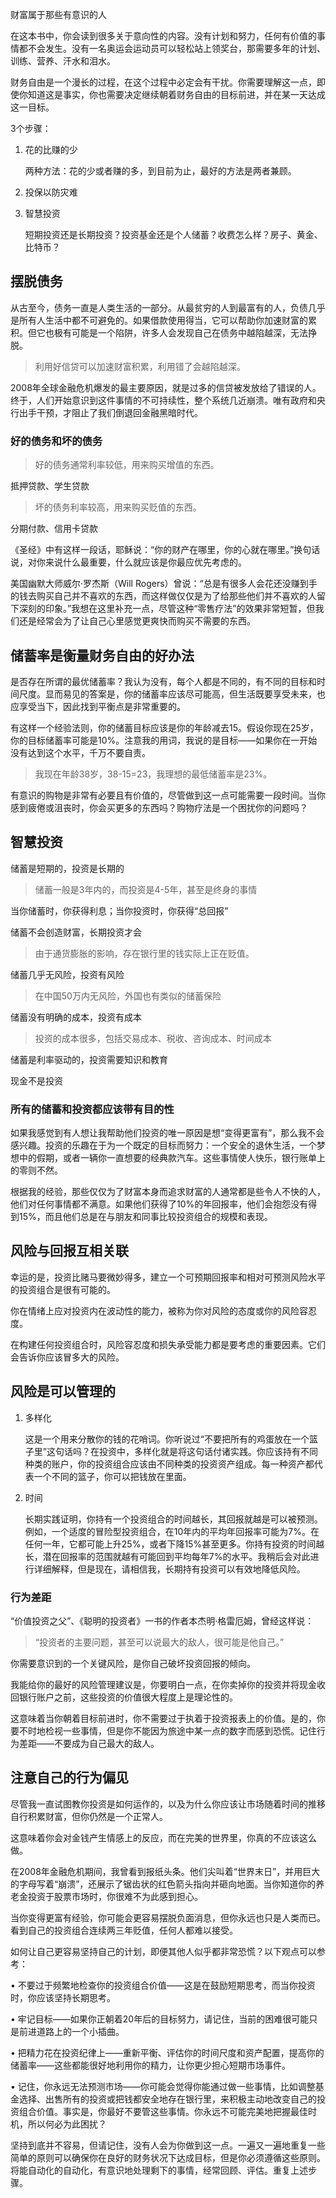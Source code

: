 财富属于那些有意识的人

在这本书中，你会读到很多关于意向性的内容。没有计划和努力，任何有价值的事情都不会发生。没有一名奥运会运动员可以轻松站上领奖台，那需要多年的计划、训练、营养、汗水和泪水。

财务自由是一个漫长的过程，在这个过程中必定会有干扰。你需要理解这一点，即使你知道这是事实，你也需要决定继续朝着财务自由的目标前进，并在某一天达成这一目标。

3个步骤：

1. 花的比赚的少

   两种方法：花的少或者赚的多，到目前为止，最好的方法是两者兼顾。

2. 投保以防灾难

3. 智慧投资

   短期投资还是长期投资？投资基金还是个人储蓄？收费怎么样？房子、黄金、比特币？



## 摆脱债务

从古至今，债务一直是人类生活的一部分。从最贫穷的人到最富有的人，负债几乎是所有人生活中都不可避免的。如果借款使用得当，它可以帮助你加速财富的累积。但它也极有可能是一个陷阱，许多人会发现自己在债务中越陷越深，无法挣脱。

> 利用好信贷可以加速财富积累，利用错了会越陷越深。

2008年全球金融危机爆发的最主要原因，就是过多的信贷被发放给了错误的人。终于，人们开始意识到这件事情的不可持续性，整个系统几近崩溃。唯有政府和央行出手干预，才阻止了我们倒退回金融黑暗时代。

### 好的债务和坏的债务

> 好的债务通常利率较低，用来购买增值的东西。

抵押贷款、学生贷款



> 坏的债务利率较高，用来购买贬值的东西。

分期付款、信用卡贷款

《圣经》中有这样一段话，耶稣说：“你的财产在哪里，你的心就在哪里。”换句话说，对你来说什么最重要，什么就应该是你最应优先考虑的。

美国幽默大师威尔·罗杰斯（Will Rogers）曾说：“总是有很多人会花还没赚到手的钱去购买自己并不喜欢的东西，而这样做仅仅是为了给那些他们并不喜欢的人留下深刻的印象。”我想在这里补充一点，尽管这种“零售疗法”的效果非常短暂，但我们还是经常会为了让自己心里感觉更爽快而购买不需要的东西。



## 储蓄率是衡量财务自由的好办法

是否存在所谓的最优储蓄率？我认为没有，每个人都是不同的，有不同的目标和时间尺度。显而易见的答案是，你的储蓄率应该尽可能高，但生活既要享受未来，也应享受当下，因此找到平衡点是非常重要的。

有这样一个经验法则，你的储蓄目标应该是你的年龄减去15。假设你现在25岁，你的目标储蓄率可能是10%。注意我的用词，我说的是目标——如果你在一开始没有达到这个水平，千万不要自责。

> 我现在年龄38岁，38-15=23，我理想的最低储蓄率是23%。

有意识的购物是非常有必要且有价值的，尽管做到这一点可能需要一段时间。当你感到疲倦或沮丧时，你会买更多的东西吗？购物疗法是一个困扰你的问题吗？

## 智慧投资

储蓄是短期的，投资是长期的

> 储蓄一般是3年内的，而投资是4-5年，甚至是终身的事情

当你储蓄时，你获得利息；当你投资时，你获得“总回报”

储蓄不会创造财富，长期投资才会

> 由于通货膨胀的影响，存在银行里的钱实际上正在贬值。

储蓄几乎无风险，投资有风险

> 在中国50万内无风险，外国也有类似的储蓄保险

储蓄没有明确的成本，投资有成本

> 投资的成本很多，包括交易成本、税收、咨询成本、时间成本

储蓄是利率驱动的，投资需要知识和教育

现金不是投资

### 所有的储蓄和投资都应该带有目的性

如果我感觉到有人想让我帮助他们投资的唯一原因是想“变得更富有”，那么我不会感兴趣。投资的乐趣在于为一个既定的目标而努力：一个安全的退休生活，一个梦想中的假期，或者一辆你一直想要的经典款汽车。这些事情使人快乐，银行账单上的零则不然。

根据我的经验，那些仅仅为了财富本身而追求财富的人通常都是些令人不快的人，他们对任何事情都不满意。如果他们获得了10%的年回报率，他们会抱怨没有得到15%，而且他们总是在与朋友和同事比较投资组合的规模和表现。

## 风险与回报互相关联

幸运的是，投资比赌马要微妙得多，建立一个可预期回报率和相对可预测风险水平的投资组合是很有可能的。

你在情绪上应对投资内在波动性的能力，被称为你对风险的态度或你的风险容忍度。

在构建任何投资组合时，风险容忍度和损失承受能力都是要考虑的重要因素。它们会告诉你应该冒多大的风险。

## 风险是可以管理的

1. 多样化

   这是一个用来分散你的钱的花哨词。你听说过“不要把所有的鸡蛋放在一个篮子里”这句话吗？在投资中，多样化就是将这句话付诸实践。你应该持有不同种类的账户，你的投资组合应该由不同种类的投资资产组成。每一种资产都代表一个不同的篮子，你可以把钱放在里面。

2. 时间

   长期实践证明，你持有一个投资组合的时间越长，其回报就越是可以被预测。例如，一个适度的冒险型投资组合，在10年内的平均年回报率可能为7%。在任何一年，它都可能上升25%，或者下降15%甚至更多。你持有投资的时间越长，潜在回报率的范围就越有可能回到平均每年7%的水平。我稍后会对此进行详细解释，但是现在，请相信我，长期持有投资可以有效地降低风险。

### 行为差距

“价值投资之父”、《聪明的投资者》一书的作者本杰明·格雷厄姆，曾经这样说：

> “投资者的主要问题，甚至可以说最大的敌人，很可能是他自己。”

你需要意识到的一个关键风险，是你自己破坏投资回报的倾向。

我能给你的最好的风险管理建议是，你要明白一点，在你卖掉你的投资并将现金收回银行账户之前，这些投资的价值很大程度上是理论性的。

这意味着当你朝着目标前进时，你不需要过于执着于投资报表上的价值。是的，你要不时地检视一些事情，但是你不能因为旅途中某一点的数字而感到恐慌。记住行为差距——不要成为自己最大的敌人。

## 注意自己的行为偏见

尽管我一直试图教你投资是如何运作的，以及为什么你应该让市场随着时间的推移自行积累财富，但你仍然是一个正常人。

这意味着你会对金钱产生情感上的反应，而在完美的世界里，你真的不应该这么做。

在2008年金融危机期间，我曾看到报纸头条。他们尖叫着“世界末日”，并用巨大的字母写着“崩溃”，还展示了锯齿状的红色箭头指向并砸向地面。当你知道你的养老金投资于股票市场时，你很难不为此感到担心。

当你变得更富有经验，你可能会更容易摆脱负面消息，但你永远也只是人类而已。看到自己的投资组合连续两三年贬值，任何人都难以接受。

如何让自己更容易坚持自己的计划，即便其他人似乎都非常恐慌？以下观点可以参考：

• 不要过于频繁地检查你的投资组合价值——这是在鼓励短期思考，而当你投资时，你应该坚持长期思考。

• 牢记目标——如果你正朝着20年后的目标努力，请记住，当前的困难很可能只是前进道路上的一个小插曲。

• 把精力花在投资纪律上——重新平衡、评估你的时间尺度和资产配置，提高你的储蓄率——这些都能很好地利用你的精力，让你更少担心短期市场事件。

• 记住，你永远无法预测市场——你可能会觉得你能通过做一些事情，比如调整基金选择、出售所有的投资或把钱都安全地存在银行里，来积极主动地改变自己的投资组合价值。事实是，你最好不要管这些事情。你永远不可能完美地把握最佳时机，所以何必为此困扰？

坚持到底并不容易，但请记住，没有人会为你做到这一点。一遍又一遍地重复一些简单的原则可以确保你在良好的财务状况下达成目标，但是你必须遵循这些原则。将能自动化的自动化，有意识地处理剩下的事情，经常回顾、评估。重复上述步骤。

